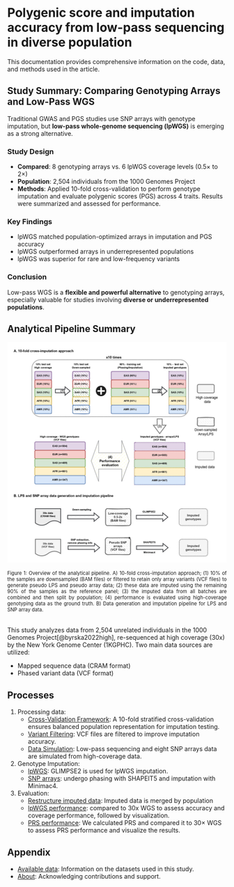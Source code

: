 # Polygenic score and imputation accuracy from low-pass sequencing in diverse population

This documentation provides comprehensive information on the code, data, and methods used in the article.

## Study Summary: Comparing Genotyping Arrays and Low-Pass WGS

Traditional GWAS and PGS studies use SNP arrays with genotype imputation, but **low-pass whole-genome sequencing (lpWGS)** is emerging as a strong alternative.

### Study Design
- **Compared**: 8 genotyping arrays vs. 6 lpWGS coverage levels (0.5× to 2×)
- **Population**: 2,504 individuals from the 1000 Genomes Project
- **Methods**: Applied 10-fold cross-validation to perform genotype imputation and evaluate polygenic scores (PGS) across 4 traits. Results were summarized and assessed for performance.

### Key Findings
- lpWGS matched population-optimized arrays in imputation and PGS accuracy
- lpWGS outperformed arrays in underrepresented populations
- lpWGS was superior for rare and low-frequency variants

### Conclusion
Low-pass WGS is a **flexible and powerful alternative** to genotyping arrays, especially valuable for studies involving **diverse or underrepresented populations**.

## Analytical Pipeline Summary

![Overview](assets/img/Fig1.jpg)
<figcaption style="
    max-width: 100%; 
    margin: 0 auto; 
    font-size: 0.80em;
    text-align: justify;
  ">
    Figure 1: Overview of the analytical pipeline. A) 10-fold cross-imputation approach; (1) 10% of the samples are downsampled (BAM files) or filtered to retain only array variants (VCF files) to generate pseudo LPS and pseudo array data; (2) these data are imputed using the remaining 90% of the samples as the reference panel; (3) the imputed data from all batches are combined and then split by population; (4) performance is evaluated using high-coverage genotyping data as the ground truth. B) Data generation and imputation pipeline for LPS and SNP array data. 
</figcaption>
</br>

This study analyzes data from 2,504 unrelated individuals in the 1000 Genomes Project[@byrska2022high], re-sequenced at high coverage (30x) by the New York Genome Center (1KGPHC). Two main data sources are utilized:

- Mapped sequence data (CRAM format)
- Phased variant data (VCF format)

## Processes

1. Processing data:
      - [Cross-Validation Framework](processing_data/cross_validation.md): A 10-fold stratified cross-validation ensures balanced population representation for imputation testing.
      - [Variant Filtering](processing_data/variant_filtering.md): VCF files are filtered to improve imputation accuracy.
      - [Data Simulation](processing_data/data_simulation.md): Low-pass sequencing and eight SNP arrays data are simulated from high-coverage data.
2. Genotype Imputation: 
      - [lpWGS](imputation/lps_imputation.md): GLIMPSE2 is used for lpWGS imputation.
      - [SNP arrays](imputation/array_imputation.md): undergo phasing with SHAPEIT5 and imputation with Minimac4.
3. Evaluation:
      - [Restructure imputed data](evaluation/restructure_imputed_data.md): Imputed data is merged by population
      - [lpWGS performance](evaluation/lps_performance.md): compared to 30x WGS to assess accuracy and coverage performance, followed by visualization.
      - [PRS performance](evaluation/prs_performace.md): We calculated PRS and compared it to 30× WGS to assess PRS performance and visualize the results.
  
## Appendix
- [Available data](available_data.md): Information on the datasets used in this study.
- [About](about.md): Acknowledging contributions and support.